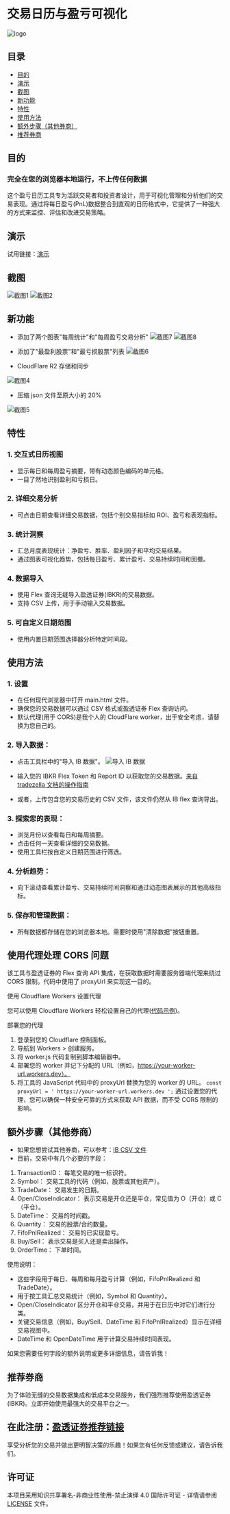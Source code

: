 # 交易日历与盈亏可视化

![logo](favicon.png)

## 目录

- [目的](#目的)
- [演示](#演示)
- [截图](#截图)
- [新功能](#新功能)
- [特性](#特性)
- [使用方法](#使用方法)
- [额外步骤（其他券商）](#额外步骤其他券商)
- [推荐券商](#推荐券商)

## 目的

### 完全在您的浏览器本地运行，不上传任何数据

这个盈亏日历工具专为活跃交易者和投资者设计，用于可视化管理和分析他们的交易表现。通过将每日盈亏(PnL)数据整合到直观的日历格式中，它提供了一种强大的方式来监控、评估和改进交易策略。

## 演示

试用链接：[演示](https://pnl.broyustudio.com/)

## 截图

![截图1](./images/screenshot1.jpg)
![截图2](./images/screenshot2.jpg)

## 新功能

- 添加了两个图表"每周统计"和"每周盈亏交易分析"
![截图7](./images/screenshot7.png)
![截图8](./images/screenshot8.png)

- 添加了"最盈利股票"和"最亏损股票"列表
![截图6](./images/screenshot6.png)

- CloudFlare R2 存储和同步

![截图4](./images/screenshot4.png)

- 压缩 json 文件至原大小的 20%

![截图5](./images/screenshot5.png)

## 特性

### 1. 交互式日历视图

- 显示每日和每周盈亏摘要，带有动态颜色编码的单元格。
- 一目了然地识别盈利和亏损日。

### 2. 详细交易分析

- 可点击日期查看详细交易数据，包括个别交易指标如 ROI、盈亏和表现指标。

### 3. 统计洞察

- 汇总月度表现统计：净盈亏、胜率、盈利因子和平均交易结果。
- 通过图表可视化趋势，包括每日盈亏、累计盈亏、交易持续时间和回撤。

### 4. 数据导入

- 使用 Flex 查询无缝导入盈透证券(IBKR)的交易数据。
- 支持 CSV 上传，用于手动输入交易数据。

### 5. 可自定义日期范围

- 使用内置日期范围选择器分析特定时间段。

## 使用方法

### 1. 设置

- 在任何现代浏览器中打开 main.html 文件。
- 确保您的交易数据可以通过 CSV 格式或盈透证券 Flex 查询访问。
- 默认代理(用于 CORS)是我个人的 CloudFlare worker，出于安全考虑，请替换为您自己的。

### 2. 导入数据：
- 点击工具栏中的"导入 IB 数据"。
![导入 IB 数据](./images/screenshot3.jpg)

- 输入您的 IBKR Flex Token 和 Report ID 以获取您的交易数据。[来自 tradezella 文档的操作指南](https://intercom.help/tradezella-4066d388d93c/en/articles/6063403-interactive-broker-how-to-sync-your-interactive-broker-ibkr-account-with-tradezella)
- 或者，上传包含您的交易历史的 CSV 文件，该文件仍然从 IB flex 查询导出。

### 3. 探索您的表现：
- 浏览月份以查看每日和每周摘要。
- 点击任何一天查看详细的交易数据。
- 使用工具栏按自定义日期范围进行筛选。

### 4. 分析趋势：
- 向下滚动查看累计盈亏、交易持续时间洞察和通过动态图表展示的其他高级指标。

### 5. 保存和管理数据：
- 所有数据都存储在您的浏览器本地。需要时使用"清除数据"按钮重置。

## 使用代理处理 CORS 问题

该工具与盈透证券的 Flex 查询 API 集成，在获取数据时需要服务器端代理来绕过 CORS 限制。代码中使用了 proxyUrl 来实现这一目的。

使用 Cloudflare Workers 设置代理

您可以使用 Cloudflare Workers 轻松设置自己的代理([代码示例](./worker.js))。

部署您的代理

1. 登录到您的 Cloudflare 控制面板。
2. 导航到 Workers > 创建服务。
3. 将 worker.js 代码复制到脚本编辑器中。
4. 部署您的 worker 并记下分配的 URL（例如，https://your-worker-url.workers.dev）。
5. 将工具的 JavaScript 代码中的 proxyUrl 替换为您的 worker 的 URL。
`const proxyUrl = ' https://your-worker-url.workers.dev ';` 
通过设置您的代理，您可以确保一种安全可靠的方式来获取 API 数据，而不受 CORS 限制的影响。

## 额外步骤（其他券商）
* 如果您想尝试其他券商，可以参考：[IB CSV 文件](./example_ib.csv)
* 目前，交易中有几个必要的字段：
 1. TransactionID：
每笔交易的唯一标识符。
 2. Symbol：
交易工具的代码（例如，股票或其他资产）。
 3. TradeDate：
交易发生的日期。
 4. Open/CloseIndicator：
表示交易是开仓还是平仓，常见值为 O（开仓）或 C（平仓）。
 5. DateTime：
交易的时间戳。
 6. Quantity：
交易的股票/合约数量。
 7. FifoPnlRealized：
交易的已实现盈亏。
 8. Buy/Sell：
表示交易是买入还是卖出操作。
 9. OrderTime：
下单时间。

使用说明：

* 这些字段用于每日、每周和每月盈亏计算（例如，FifoPnlRealized 和 TradeDate）。
* 用于按工具汇总交易统计（例如，Symbol 和 Quantity）。
* Open/CloseIndicator 区分开仓和平仓交易，并用于在日历中对它们进行分类。
* 关键交易信息（例如，Buy/Sell、DateTime 和 FifoPnlRealized）显示在详细交易视图中。
* DateTime 和 OpenDateTime 用于计算交易持续时间表现。

如果您需要任何字段的额外说明或更多详细信息，请告诉我！

## 推荐券商

为了体验无缝的交易数据集成和低成本交易服务，我们强烈推荐使用盈透证券(IBKR)。立即开始使用最强大的交易平台之一。

## 在此注册：[盈透证券推荐链接](https://ibkr.com/referral/yu950)

享受分析您的交易并做出更明智决策的乐趣！如果您有任何反馈或建议，请告诉我们。

## 许可证
本项目采用知识共享署名-非商业性使用-禁止演绎 4.0 国际许可证 - 详情请参阅 [LICENSE](LICENSE) 文件。